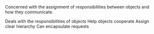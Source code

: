 Concerned with the assignment of responsibilities
between objects and how they communicate.

Deals with the responsibilities of objects
Help objects cooperate
Assign clear hierarchy
Can encapsulate requests

